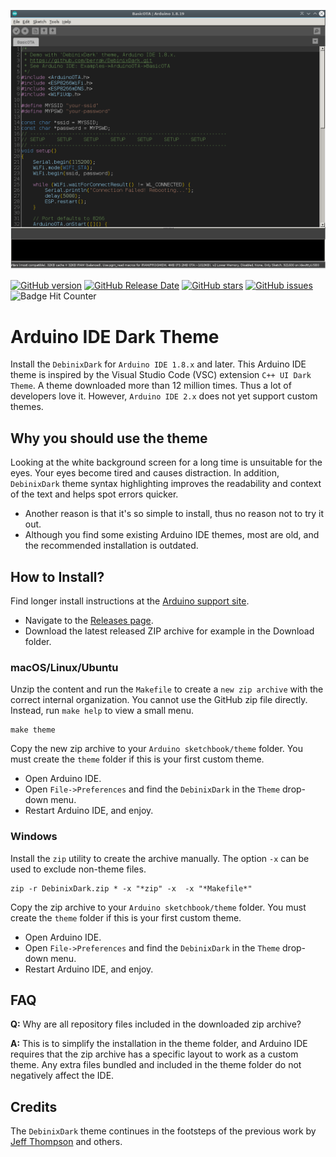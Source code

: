 ![DebinixDark theme](./debinixdark.png)

[![GitHub version](https://img.shields.io/github/release/berrak/DebinixDark.svg?logo=github&logoColor=ffffff)](https://github.com/berrak/DebinixDark/releases/latest)
[![GitHub Release Date](https://img.shields.io/github/release-date/berrak/DebinixDark.svg?logo=github&logoColor=ffffff)](https://github.com/berrak/DebinixDark/releases/latest)
[![GitHub stars](https://img.shields.io/github/stars/berrak/DebinixDark.svg?logo=github&logoColor=ffffff)](https://github.com/berrak/DebinixDark/stargazers)
[![GitHub issues](https://img.shields.io/github/issues/berrak/DebinixDark.svg?logo=github&logoColor=ffffff)](https://github.com/berrak/DebinixDark/issues)
![Badge Hit Counter](https://visitor-badge.laobi.icu/badge?page_id=berrak_DebinixDark)

# Arduino IDE Dark Theme

Install the `DebinixDark` for `Arduino IDE 1.8.x` and later. This Arduino IDE theme is inspired by the Visual Studio Code (VSC) extension `C++ UI Dark Theme`. A theme downloaded more than 12 million times. Thus a lot of developers love it. However, `Arduino IDE 2.x` does not yet support custom themes.

## Why you should use the theme

Looking at the white background screen for a long time is unsuitable for the eyes. Your eyes become tired and causes distraction. In addition, `DebinixDark` theme syntax highlighting improves the readability and context of the text and helps spot errors quicker. 

* Another reason is that it's so simple to install, thus no reason not to try it out.
* Although you find some existing Arduino IDE themes, most are old, and the recommended installation is outdated.

## How to Install?

Find longer install instructions at the [Arduino support site](https://support.arduino.cc/hc/en-us/articles/4408893497362-Use-a-custom-theme-for-Arduino-IDE-1).

* Navigate to the [Releases page](https://github.com/berrak/DebinixDark/releases).
* Download the latest released ZIP archive for example in the Download folder. 

### macOS/Linux/Ubuntu

Unzip the content and run the `Makefile` to create a `new zip archive` with the correct internal organization. You cannot use
the GitHub zip file directly. Instead, run `make help` to view a small menu. 

```
make theme
```
Copy the new zip archive to your `Arduino sketchbook/theme` folder. You must create the `theme` folder if this is your first custom theme.

* Open Arduino IDE.
* Open `File->Preferences` and find the `DebinixDark` in the `Theme` drop-down menu.
* Restart Arduino IDE, and enjoy.

### Windows

Install the `zip` utility to create the archive manually. The option `-x` can be used to exclude non-theme files.

```
zip -r DebinixDark.zip * -x "*zip" -x  -x "*Makefile*"
```
Copy the zip archive to your `Arduino sketchbook/theme` folder. You must create the `theme` folder if this is your first custom theme.

* Open Arduino IDE.
* Open `File->Preferences` and find the `DebinixDark` in the `Theme` drop-down menu.
* Restart Arduino IDE, and enjoy.

## FAQ

**Q:** Why are all repository files included in the downloaded zip archive?

**A:** This is to simplify the installation in the theme folder, and Arduino IDE requires that the zip archive has a specific layout to work as a custom theme. Any extra files bundled and included in the theme folder do not negatively affect the IDE.

## Credits

The `DebinixDark` theme continues in the footsteps of the previous work by [Jeff Thompson](https://github.com/jeffThompson/DarkArduinoTheme) and others.
